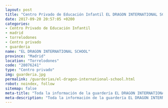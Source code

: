 ```yaml
---
layout: post
title: "Centro Privado de Educación Infantil EL DRAGON INTERNATIONAL SCHOOL"
date: 2017-09-20 20:57:05 +0200
categories:
- Centro Privado de Educación Infantil
- madrid
- torrelodones
- Centro privado
- guarderia
name: "EL DRAGON INTERNATIONAL SCHOOL"
province: "Madrid"
location: "Torrelodones"
code: "28076241"
type: "Centro privado"
img: guarderia.jpg
permalink: /guarderias/el-dragon-international-school.html
robot: noindex, follow
sitemap: false
meta-title: "Toda la información de la guardería EL DRAGON INTERNATIONAL SCHOOL"
meta-description: "Toda la información de la guardería EL DRAGON INTERNATIONAL SCHOOL"
---
```

